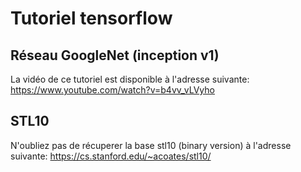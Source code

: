 # Tutoriel tensorflow
## Réseau GoogleNet (inception v1)

La vidéo de ce tutoriel est disponible à l'adresse suivante: https://www.youtube.com/watch?v=b4vv_vLVyho

## STL10

N'oubliez pas de récuperer la base stl10 (binary version) à l'adresse suivante:
https://cs.stanford.edu/~acoates/stl10/


